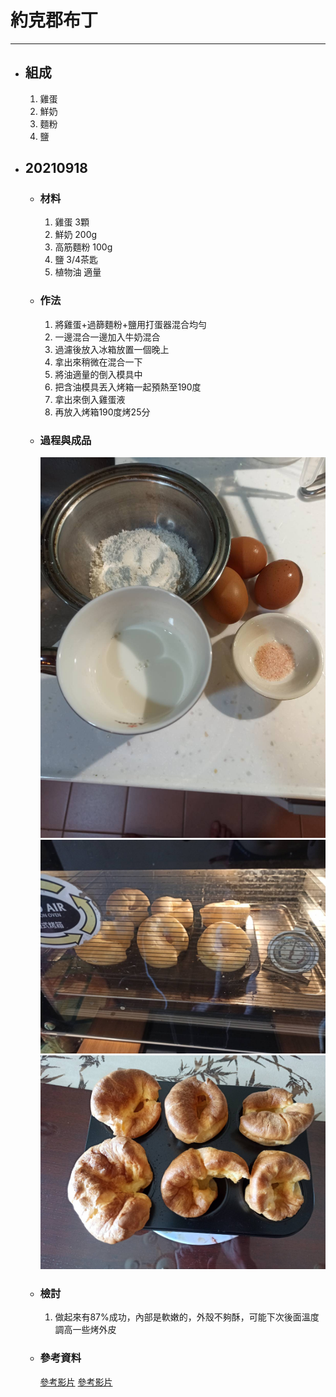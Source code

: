 # 約克郡布丁
---
+ ## 組成
  1. 雞蛋
  2. 鮮奶
  4. 麵粉
  5. 鹽

+ ## 20210918
  + ### 材料
    1. 雞蛋 3顆
    2. 鮮奶 200g
    4. 高筋麵粉 100g
    5. 鹽   3/4茶匙
    6. 植物油   適量
  
  + ### 作法
    1. 將雞蛋+過篩麵粉+鹽用打蛋器混合均勻
    2. 一邊混合一邊加入牛奶混合
    3. 過濾後放入冰箱放置一個晚上
    4. 拿出來稍微在混合一下
    5. 將油適量的倒入模具中
    6. 把含油模具丟入烤箱一起預熱至190度
    7. 拿出來倒入雞蛋液
    8. 再放入烤箱190度烤25分
  
  + ### 過程與成品
    ![](../../Image/20210918_1.jpg)
    ![](../../Image/20210918_2.jpg)
    ![](../../Image/20210918_3.jpg)
  
  + ### 檢討
    1. 做起來有87%成功，內部是軟嫩的，外殼不夠酥，可能下次後面溫度調高一些烤外皮
  
  + ### 參考資料
    [參考影片](https://youtu.be/aeYahbKndwM)
    [參考影片](https://youtu.be/oxprPnZMlSI)